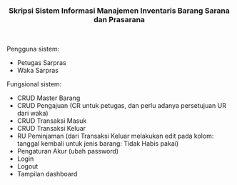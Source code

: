 <p align="center">
    <h3 align="center">Skripsi Sistem Informasi Manajemen Inventaris Barang Sarana dan Prasarana</h3>
    <br>
</p>

Pengguna sistem:
- Petugas Sarpras
- Waka Sarpras

Fungsional sistem:
- CRUD Master Barang
- CRUD Pengajuan (CR untuk petugas, dan perlu adanya persetujuan UR dari waka)
- CRUD Transaksi Masuk
- CRUD Transaksi Keluar
- RU Peminjaman (dari Transaksi Keluar melakukan edit pada kolom: tanggal kembali untuk jenis barang: Tidak Habis pakai)
- Pengaturan Akur (ubah password)
- Login
- Logout
- Tampilan dashboard

